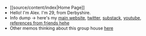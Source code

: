 - [[source/content/index|Home Page]]
- Hello! I'm Alex. I'm 29, from Derbyshire. 
- Info dump -> here's my [main website](https://www.alexislearning.me/to-live-well/), [twitter](https://x.com/alexislearning), [substack](https://substack.com/@alexislearning?utm_source=user-menu), [youtube](https://www.youtube.com/@alexiscreatingg), [references from friends hehe](https://www.alexislearning.me/pages/references.html)
- Other memos thinking about this group house [here](https://www.alexislearning.me/to-live-well/4.-Connect-with-people/Notes/Alex-and-Simmo-group-house,-parent-page)

